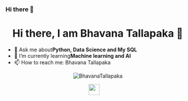### Hi there 👋

<!--
**BhavanaTallapaka/BhavanaTallapaka** is a ✨ _special_ ✨ repository because its `README.md` (this file) appears on your GitHub profile.

Here are some ideas to get you started:

- 🔭 I’m currently working on ...
- 🌱 I’m currently learning ...
- 👯 I’m looking to collaborate on ...
- 🤔 I’m looking for help with ...
- 💬 Ask me about ...
- 📫 How to reach me: ...
- 😄 Pronouns: ...
- ⚡ Fun fact: ...
-->

<h1 align="center">Hi there, I am Bhavana Tallapaka 👋</h1>

- 💬 Ask me about<strong>Python, Data Science and My SQL </strong>
- 🌱 I’m currently learning<strong>Machine learning and AI </strong>
- 📫 How to reach me: <a herf="https://www.linkedin.com/in/bhavana-tallapaka-078083240/" target="_bank">Bhavana Tallapaka</a>

<p align="center">
  <img src="https://github-readme-stats.vercel.app/api?username=BhavanaTallapaka&show_icons=true" alt="BhavanaTallapaka">
</p>

<p align="center">
  <a href="https://www.linkedin.com/in/bhavana-tallapaka-078083240/" target="_blank"><img src="https://cdn.jsdelivr.net/npm/simple-icons@3.0.1/icons/linkedin.svg" height="30" width="30"></a>
&nbsp;&nbsp;&nbsp;&nbsp;
</p>

